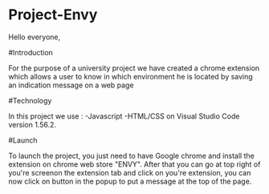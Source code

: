 # Project-Envy

Hello everyone,

#Introduction

For the purpose of a university project we have created a chrome extension which allows a user to know in which environment he is located by saving an indication message on a web page

#Technology

In this project we use :
-Javascript
-HTML/CSS
on Visual Studio Code version 1.56.2.


#Launch

To launch the project, you just need to have Google chrome and install the extension on chrome web store "ENVY".
After that you can go at top right of you're screenon the extension tab and click on you're extension, you can now click on button in the popup to put a message at the top of the page.





   
